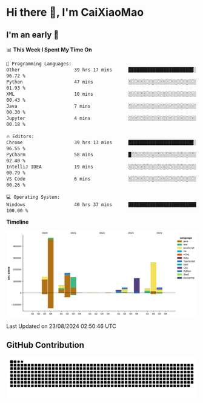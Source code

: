 # Hi there 👋, I'm CaiXiaoMao

## I'm an early 🐤
<!--START_SECTION:waka-->
📊 **This Week I Spent My Time On** 

```text
💬 Programming Languages: 
Other                    39 hrs 17 mins      ████████████████████████░   96.72 % 
Python                   47 mins             ░░░░░░░░░░░░░░░░░░░░░░░░░   01.93 % 
XML                      10 mins             ░░░░░░░░░░░░░░░░░░░░░░░░░   00.43 % 
Java                     7 mins              ░░░░░░░░░░░░░░░░░░░░░░░░░   00.30 % 
Jupyter                  4 mins              ░░░░░░░░░░░░░░░░░░░░░░░░░   00.18 % 

🔥 Editors: 
Chrome                   39 hrs 13 mins      ████████████████████████░   96.55 % 
PyCharm                  58 mins             █░░░░░░░░░░░░░░░░░░░░░░░░   02.40 % 
IntelliJ IDEA            19 mins             ░░░░░░░░░░░░░░░░░░░░░░░░░   00.79 % 
VS Code                  6 mins              ░░░░░░░░░░░░░░░░░░░░░░░░░   00.26 % 

💻 Operating System: 
Windows                  40 hrs 37 mins      █████████████████████████   100.00 % 
```

**Timeline**

![Lines of Code chart](https://raw.githubusercontent.com/caixiaomao/caixiaomao/main/assets/bar_graph.png)


 Last Updated on 23/08/2024 02:50:46 UTC
<!--END_SECTION:waka-->

## GitHub Contribution
<picture>
  <source media="(prefers-color-scheme: dark)" srcset="/dist/snake/github-contribution-grid-snake-dark.svg" />
  <source media="(prefers-color-scheme: light)" srcset="/dist/snake/github-contribution-grid-snake.svg" />
  <img alt="github contribution grid snake animation" src="/dist/snake/github-contribution-grid-snake.svg" />
</picture>
